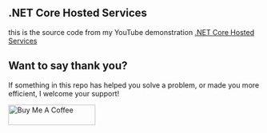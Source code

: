 ## .NET Core Hosted Services

this is the source code from my YouTube demonstration
[.NET Core Hosted Services](https://youtu.be/iaRaYmNz2so)



## Want to say thank you?
If something in this repo has helped you solve a problem, or made you more efficient, I welcome your support!

<a href="https://www.buymeacoffee.com/timburris" target="_blank"><img src="https://cdn.buymeacoffee.com/buttons/default-orange.png" alt="Buy Me A Coffee" height="41" width="174"></a>
